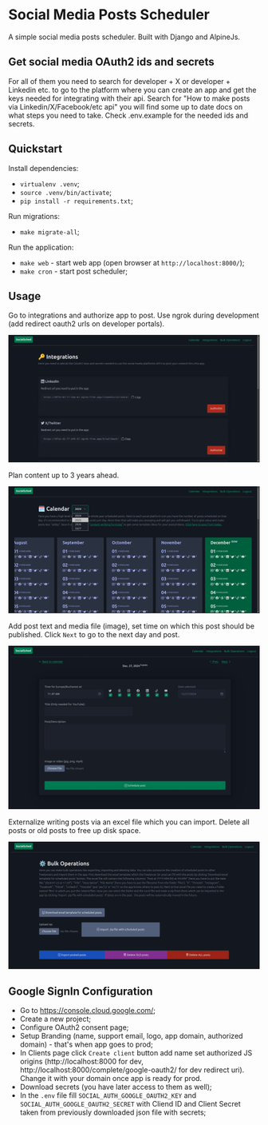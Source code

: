 # Social Media Posts Scheduler

A simple social media posts scheduler. Built with Django and AlpineJs.


## Get social media OAuth2 ids and secrets

For all of them you need to search for developer + X or developer + Linkedin etc. to go to the platform where you can create an app and get the keys needed for integrating with their api. Search for "How to make posts via Linkedin/X/Facebook/etc api" you will find some up to date docs on what steps you need to take. Check .env.example for the needed ids and secrets.


## Quickstart

Install dependencies:
- `virtualenv .venv`;
- `source .venv/bin/activate`;
- `pip install -r requirements.txt`;

Run migrations:
- `make migrate-all`;

Run the application:
- `make web` - start web app (open browser at `http://localhost:8000/`);
- `make cron` - start post scheduler;


## Usage

Go to integrations and authorize app to post. Use ngrok during development (add redirect oauth2 urls on developer portals).

![integrations](pics/integrations.png)

Plan content up to 3 years ahead. 

![calendar](pics/calendar.png)

Add post text and media file (image), set time on which this post should be published. 
Click `Next` to go to the next day and post.

![posts](pics/posts.jpeg)

Externalize writing posts via an excel file which you can import. Delete all posts or old posts to free up disk space.

![bulk](pics/bulk.png)


## Google SignIn Configuration

- Go to https://console.cloud.google.com/;
- Create a new project;
- Configure OAuth2 consent page;
- Setup Branding (name, support email, logo, app domain, authorized domain) - that's when app goes to prod;
- In Clients page click `Create client` button add name set authorized JS origins (http://localhost:8000 for dev, http://localhost:8000/complete/google-oauth2/ for dev redirect uri). Change it with your domain once app is ready for prod.
- Download secrets (you have later access to them as well);
- In the `.env` file fill `SOCIAL_AUTH_GOOGLE_OAUTH2_KEY` and `SOCIAL_AUTH_GOOGLE_OAUTH2_SECRET` with Cliend ID and Client Secret taken from previously downloaded json file with secrets;
